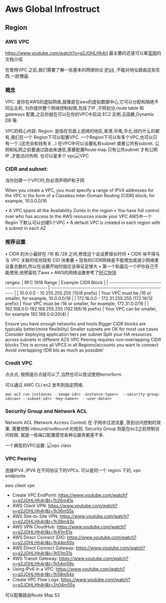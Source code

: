 # Aws Global Infrostruct
## Region

### AWS VPC
https://www.youtube.com/watch?v=g2JOHLHh4rI
最主要的还是可以看[官网](https://docs.aws.amazon.com/vpc/latest/userguide/what-is-amazon-vpc.html)的文档介绍

在使用VPC 之前,我们需要了解一些基本的网络协议 [IPV4](../network/networkLayer.md) ,不能对地址路由这些东西,一脸懵逼.



### 概念
VPC: 是你在AWS的虚拟网络,就像是在aws的虚拟数据中心,它可以分配和隔绝不同云主机. 为你提供整个网络控制权限,包括了IP ,子网划分,route table 和 gateways 配置,之后你就在可以在你的VPC中启动 EC2 实例,云函数,Dynamic DB 等.

VPC的核心内容:
Region: 是指在页面上选择的地区,香港,华南,华北,纽约什么的都有,我们在一个 Region下可以配置VPC.
一个Region下可以有多个VPC,也可以只有一个.(这完全和钱有关...)
在VPC中可以设置私有subnet 或者公共有subnet.
公网和私网之前要通过路由来通信,需要配置Route map.只有公共subnet 才有公网IP ,才能访问外网.
也可以是多个 vpc![VPC](../assets/vpc.png) 

### CIDR and subnet:
当你创建一个VPC时,你必须声明IP和子网

When you create a VPC, you must specify a range of IPV4 addresses for the VPC in the form of a Classless Inter-Domain
Routing (CIDR) block; for example, 10.0.0.0/16

• A VPC spans all the Availability Zones in the region
• You have full control over who has access to the AWS resources
inside your VPC
AWS中一个Regiin 下默认可以创建5个VPC
• A default VPC is created in each region with a subnet in each AZ

### 推荐设置
• CIDR 的大小最好在 /16 和 /28 之间,修改这个会话费很长时间
• CIDR 块不得与与 VPC 关联的任何现有 CID 块重叠
• 现有的CIDR网络是不能增加或减少网络里设备总数的,所以在设置开始时就应该保证足够大
• 第一个和最后一个IP你自己不能使用,他预留给了aws
• AWS的网络设置参考了[RFC1918](https://datatracker.ietf.org/doc/html/rfc1918)

ranges:
| RFC 1918 Range                                  | Example CIDR Block                                          | 
| ----------------------------------------------- | ----------------------------------------------------------- | 
| 10.0.0.0 - 10.255.255.255 (10/8 prefix)         | Your VPC must be /16 or smaller, for example, 10.0.0.0/16   | 
| 172.16.0.0 - 172.31.255.255 (172.16/12 prefix)  | Your VPC must be /16 or smaller, for example, 172.31.0.0/16 | 
| 192.168.0.0-192.168.255.255 (192.168/16 prefix) | Your VPC can be smaller, for example 192.168.0.0/20(4)      | 

Ensure you have enough networks and hosts
Bigger CIDR blocks are typically better(more flexibility)
Smaller subnets are OK for most use cases
Consider deploying application tiers per subnet
Split your HA resources across subnets in different AZS
VPC Peering requires non-overlapping CIDR blocks
This is across all VPCS in all Regions/accounts you want to connect
Avoid overlapping (IDR blo as much as possible!

### Credit VPC
点点点, 按照提示点就可以了,当然也可以尝试使用terrorform.

可以通过 AWC CLI ec2 发布到指定网络.
```
aws ec2 run-instances --image-id<> -instance-type<>  --security-group-ids<au> --subnet-id<> -key-name<>  --user-data<>
```

### Security Group and Network ACL

Network ACL (Network Access Control) 在 子网中过滤流量 ,答到访问控制的效果.
需要控制 inbound/outbound 的规则.
Security Group 则是在ec2之前控制访问权限. 就是一些端口配置感觉各种云服务都差不多.

一个典型的VPC设置:
![vpc class](../assets/aws_vpc.png)


### VPC Peering

连接IPV4 ,IPV6 在不同协议下的VPCs.
可以是同一个 region 下的,
vpc endpionts

aws client vpn
- Create VPC EndPoint: https://www.youtube.com/watch?v=g2JOHLHh4rI&t=1h26m41s
- AWS Client VPN: https://www.youtube.com/watch?v=g2JOHLHh4rI&t=1h36m55s
- AWS Site-to-Site VPN: https://www.youtube.com/watch?v=g2JOHLHh4rI&t=1h39m43s
- AWS VPN CloudHub: https://www.youtube.com/watch?v=g2JOHLHh4rI&t=1h41m51s
- AWS Direct Connect (DX): https://www.youtube.com/watch?v=g2JOHLHh4rI&t=1h44m50s
- AWS Direct Connect Gateway: https://www.youtube.com/watch?v=g2JOHLHh4rI&t=1h51m31s
- AWS Transit Gateway: https://www.youtube.com/watch?v=g2JOHLHh4rI&t=1h54m59s
- Using IPv6 in a VPC: https://www.youtube.com/watch?v=g2JOHLHh4rI&t=1h58m54s
- Create VPC Flow Logs: https://www.youtube.com/watch?v=g2JOHLHh4rI&t=2h04m55s


可以配置路由Route Map 53